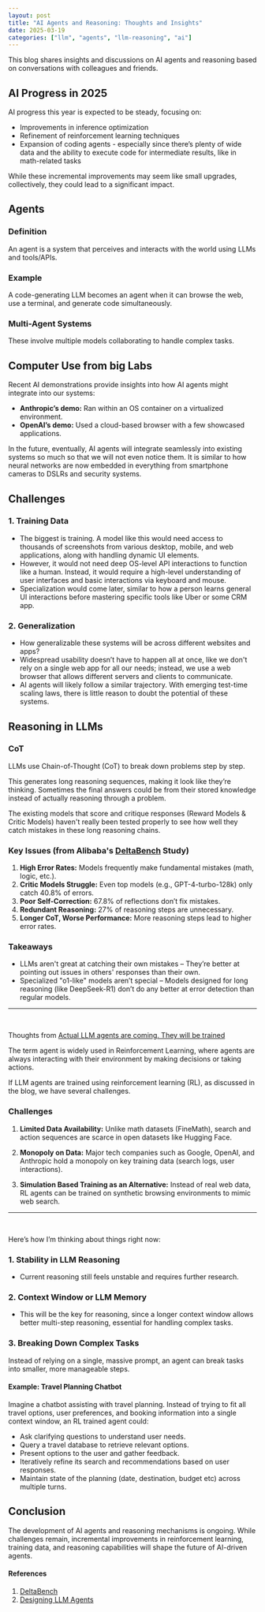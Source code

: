 ```yaml
---
layout: post
title: "AI Agents and Reasoning: Thoughts and Insights"
date: 2025-03-19
categories: ["llm", "agents", "llm-reasoning", "ai"]
---
```


This blog shares insights and discussions on AI agents and reasoning based on conversations with colleagues and friends.

## AI Progress in 2025

AI progress this year is expected to be steady, focusing on:
- Improvements in inference optimization
- Refinement of reinforcement learning techniques
- Expansion of coding agents - especially since there’s plenty of wide data and the ability to execute code for intermediate results, like in math-related tasks

While these incremental improvements may seem like small upgrades, collectively, they could lead to a significant impact.

## Agents

### Definition
An agent is a system that perceives and interacts with the world using LLMs and tools/APIs.

### Example
A code-generating LLM becomes an agent when it can browse the web, use a terminal, and generate code simultaneously.

### Multi-Agent Systems
These involve multiple models collaborating to handle complex tasks.



## Computer Use from big Labs

Recent AI demonstrations provide insights into how AI agents might integrate into our systems:
- **Anthropic’s demo:** Ran within an OS container on a virtualized environment.
- **OpenAI’s demo:** Used a cloud-based browser with a few showcased applications.

In the future, eventually, AI agents will integrate seamlessly into existing systems so much so that we will not even notice them. It is similar to how neural networks are now embedded in everything from smartphone cameras to DSLRs and security systems.

## Challenges

### 1. Training Data
- The biggest is training. A model like this would need access to thousands of screenshots from various desktop, mobile, and web applications, along with handling dynamic UI elements.
- However, it would not need deep OS-level API interactions to function like a human. Instead, it would require a high-level understanding of user interfaces and basic interactions via keyboard and mouse.
- Specialization would come later, similar to how a person learns general UI interactions before mastering specific tools like Uber or some CRM app.

### 2. Generalization
- How generalizable these systems will be across different websites and apps?
- Widespread usability doesn’t have to happen all at once, like we don't rely on a single web app for all our needs; instead, we use a web browser that allows different servers and clients to communicate.
- AI agents will likely follow a similar trajectory. With emerging test-time scaling laws, there is little reason to doubt the potential of these systems.



## Reasoning in LLMs

### CoT
LLMs use Chain-of-Thought (CoT) to break down problems step by step.
 
This generates long reasoning sequences, making it look like they’re thinking. Sometimes the final answers could be from their stored knowledge instead of actually reasoning through a problem.
 
The existing models that score and critique responses (Reward Models & Critic Models) haven't really been tested properly to see how well they catch mistakes in these long reasoning chains.

### Key Issues (from Alibaba's [DeltaBench](https://arxiv.org/pdf/2502.19361) Study)
1. **High Error Rates:** Models frequently make fundamental mistakes (math, logic, etc.).
2. **Critic Models Struggle:** Even top models (e.g., GPT-4-turbo-128k) only catch 40.8% of errors.
3. **Poor Self-Correction:** 67.8% of reflections don’t fix mistakes.
4. **Redundant Reasoning:** 27% of reasoning steps are unnecessary.
5. **Longer CoT, Worse Performance:** More reasoning steps lead to higher error rates.

### Takeaways
- LLMs aren't great at catching their own mistakes – They’re better at pointing out issues in others' responses than their own.
- Specialized "o1-like" models aren’t special – Models designed for long reasoning (like DeepSeek-R1) don’t do any better at error detection than regular models.

---
<br>

Thoughts from [Actual LLM agents are coming. They will be trained](https://vintagedata.org/blog/posts/designing-llm-agents)

The term agent is widely used in Reinforcement Learning, where agents are always interacting with their environment by making decisions or taking actions.
 
If LLM agents are trained using reinforcement learning (RL), as discussed in the blog, we have several challenges.

### Challenges
 
1. **Limited Data Availability:** Unlike math datasets (FineMath), search and action sequences are scarce in open datasets like Hugging Face.
 
2. **Monopoly on Data:** Major tech companies such as Google, OpenAI, and Anthropic hold a monopoly on key training data (search logs, user interactions).
 
3. **Simulation Based Training as an Alternative:** Instead of real web data, RL agents can be trained on synthetic browsing environments to mimic web search.

---
<br>

Here’s how I’m thinking about things right now:

### 1. Stability in LLM Reasoning
- Current reasoning still feels unstable and requires further research.

### 2. Context Window or LLM Memory
- This will be the key for reasoning, since a longer context window allows better multi-step reasoning, essential for handling complex tasks.

### 3. Breaking Down Complex Tasks
Instead of relying on a single, massive prompt, an agent can break tasks into smaller, more manageable steps.

#### Example: Travel Planning Chatbot
Imagine a chatbot assisting with travel planning. Instead of trying to fit all travel options, user preferences, and booking information into a single context window, an RL trained agent could:

- Ask clarifying questions to understand user needs.
- Query a travel database to retrieve relevant options.
- Present options to the user and gather feedback.
- Iteratively refine its search and recommendations based on user responses.
- Maintain state of the planning (date, destination, budget etc) across multiple turns.


## Conclusion

The development of AI agents and reasoning mechanisms is ongoing. While challenges remain, incremental improvements in reinforcement learning, training data, and reasoning capabilities will shape the future of AI-driven agents.

#### References
1. [DeltaBench](https://vintagedata.org/blog/posts/designing-llm-agents)
2. [Designing LLM Agents](https://vintagedata.org/blog/posts/designing-llm-agents)
